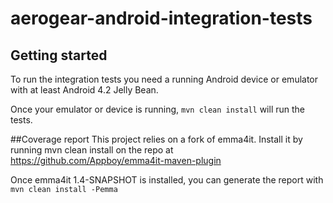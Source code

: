 aerogear-android-integration-tests
==================================
## Getting started
To run the integration tests you need a running Android device or emulator with at least Android 4.2 Jelly Bean.

Once your emulator or device is running, `mvn clean install` will run the tests.

##Coverage report
This project relies on a fork of emma4it.  Install it by running mvn clean install on the repo at https://github.com/Appboy/emma4it-maven-plugin

Once emma4it 1.4-SNAPSHOT is installed, you can generate the report with `mvn clean install -Pemma`
